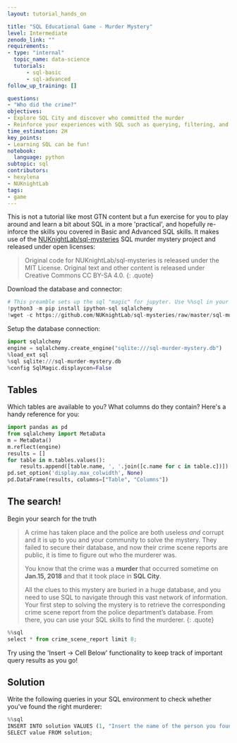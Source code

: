 ```yaml
---
layout: tutorial_hands_on

title: "SQL Educational Game - Murder Mystery"
level: Intermediate
zenodo_link: ""
requirements:
- type: "internal"
  topic_name: data-science
  tutorials:
      - sql-basic
      - sql-advanced
follow_up_training: []

questions:
- "Who did the crime?"
objectives:
- Explore SQL City and discover who committed the murder
- Reinforce your experiences with SQL such as querying, filtering, and joining data.
time_estimation: 2H
key_points:
- Learning SQL can be fun!
notebook:
  language: python
subtopic: sql
contributors:
- hexylena
- NUKnightLab
tags:
- game
---
```


This is not a tutorial like most GTN content but a fun exercise for you to play around and learn a bit about SQL in a more 'practical', and hopefully re-inforce the skills you covered in Basic and Advanced SQL skills. It makes use of the [NUKnightLab/sql-mysteries](https://github.com/NUKnightLab/sql-mysteries) SQL murder mystery project and released under open licenses:

> Original code for NUKnightLab/sql-mysteries is released under the MIT License.
> Original text and other content is released under Creative Commons CC BY-SA 4.0.
{: .quote}

Download the database and connector:

```python
# This preamble sets up the sql "magic" for jupyter. Use %%sql in your cells to write sql!
!python3 -m pip install ipython-sql sqlalchemy
!wget -c https://github.com/NUKnightLab/sql-mysteries/raw/master/sql-murder-mystery.db
```

Setup the database connection:

```python
import sqlalchemy
engine = sqlalchemy.create_engine("sqlite:///sql-murder-mystery.db")
%load_ext sql
%sql sqlite:///sql-murder-mystery.db
%config SqlMagic.displaycon=False
```

## Tables

Which tables are available to you? What columns do they contain? Here's a handy reference for you:

```python
import pandas as pd
from sqlalchemy import MetaData
m = MetaData()
m.reflect(engine)
results = []
for table in m.tables.values():
    results.append([table.name, ', '.join([c.name for c in table.c])])
pd.set_option('display.max_colwidth', None)
pd.DataFrame(results, columns=["Table", "Columns"])
```


## The search!

Begin your search for the truth

> A crime has taken place and the police are both useless *and* corrupt and it
> is up to you and your community to solve the mystery. They failed to secure
> their database, and now their crime scene reports are public, it is time to
> figure out who the murderer was.
>
> You know that the crime was a **murder** that occurred sometime on **Jan.15,
> 2018** and that it took place in **SQL City**.
>
> All the clues to this mystery are buried in a huge database, and you need to
> use SQL to navigate through this vast network of information. Your first step
> to solving the mystery is to retrieve the corresponding crime scene report
> from the police department’s database. From there, you can use your SQL
> skills to find the murderer.
{: .quote}

```python
%%sql
select * from crime_scene_report limit 8;
```

Try using the 'Insert → Cell Below' functionality to keep track of important query results as you go!

## Solution

Write the following queries in your SQL environment to check whether you've found the right murderer:

```python
%%sql
INSERT INTO solution VALUES (1, "Insert the name of the person you found here");
SELECT value FROM solution;
```
